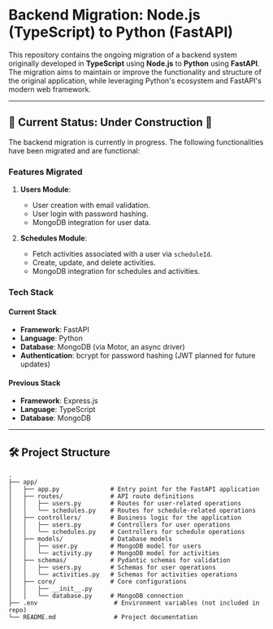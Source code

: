 # Backend Migration: Node.js (TypeScript) to Python (FastAPI)

This repository contains the ongoing migration of a backend system originally developed in **TypeScript** using **Node.js** to **Python** using **FastAPI**. The migration aims to maintain or improve the functionality and structure of the original application, while leveraging Python's ecosystem and FastAPI's modern web framework.

---

## 🚧 Current Status: Under Construction 🚧

The backend migration is currently in progress. The following functionalities have been migrated and are functional:

### **Features Migrated**
1. **Users Module**:
   - User creation with email validation.
   - User login with password hashing.
   - MongoDB integration for user data.

2. **Schedules Module**:
   - Fetch activities associated with a user via `scheduleId`.
   - Create, update, and delete activities.
   - MongoDB integration for schedules and activities.

### **Tech Stack**
#### **Current Stack**
- **Framework**: FastAPI
- **Language**: Python
- **Database**: MongoDB (via Motor, an async driver)
- **Authentication**: bcrypt for password hashing (JWT planned for future updates)

#### **Previous Stack**
- **Framework**: Express.js
- **Language**: TypeScript
- **Database**: MongoDB

---

## 🛠️ Project Structure

```plaintext
.
├── app/
│   ├── app.py              # Entry point for the FastAPI application
│   ├── routes/             # API route definitions
│   │   ├── users.py        # Routes for user-related operations
│   │   └── schedules.py    # Routes for schedule-related operations
│   ├── controllers/        # Business logic for the application
│   │   ├── users.py        # Controllers for user operations
│   │   └── schedules.py    # Controllers for schedule operations
│   ├── models/             # Database models
│   │   ├── user.py         # MongoDB model for users
│   │   └── activity.py     # MongoDB model for activities
│   ├── schemas/            # Pydantic schemas for validation
│   │   ├── users.py        # Schemas for user operations
│   │   └── activities.py   # Schemas for activities operations
│   ├── core/               # Core configurations
│   │   ├── __init__.py
│   │   └── database.py     # MongoDB connection
├── .env                     # Environment variables (not included in repo)
└── README.md                # Project documentation            
